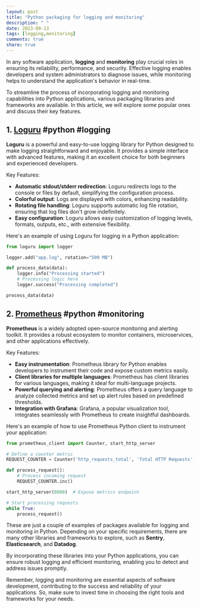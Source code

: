 ```yaml
---
layout: post
title: "Python packaging for logging and monitoring"
description: " "
date: 2023-09-13
tags: [logging,monitoring]
comments: true
share: true
---
```


In any software application, **logging** and **monitoring** play crucial roles in ensuring its reliability, performance, and security. Effective logging enables developers and system administrators to diagnose issues, while monitoring helps to understand the application's behavior in real-time.

To streamline the process of incorporating logging and monitoring capabilities into Python applications, various packaging libraries and frameworks are available. In this article, we will explore some popular ones and discuss their key features.

## 1. [Loguru](https://github.com/Delgan/loguru) #python #logging

**Loguru** is a powerful and easy-to-use logging library for Python designed to make logging straightforward and enjoyable. It provides a simple interface with advanced features, making it an excellent choice for both beginners and experienced developers.

Key Features:
- **Automatic stdout/stderr redirection**: Loguru redirects logs to the console or files by default, simplifying the configuration process.
- **Colorful output**: Logs are displayed with colors, enhancing readability.
- **Rotating file handling**: Loguru supports automatic log file rotation, ensuring that log files don't grow indefinitely.
- **Easy configuration**: Loguru allows easy customization of logging levels, formats, outputs, etc., with extensive flexibility.

Here's an example of using Loguru for logging in a Python application:

```python
from loguru import logger

logger.add("app.log", rotation="500 MB")

def process_data(data):
    logger.info("Processing started")
    # Processing logic here
    logger.success("Processing completed")

process_data(data)
```

## 2. [Prometheus](https://github.com/prometheus/client_python) #python #monitoring

**Prometheus** is a widely adopted open-source monitoring and alerting toolkit. It provides a robust ecosystem to monitor containers, microservices, and other applications effectively.

Key Features:
- **Easy instrumentation**: Prometheus library for Python enables developers to instrument their code and expose custom metrics easily.
- **Client libraries for multiple languages**: Prometheus has client libraries for various languages, making it ideal for multi-language projects.
- **Powerful querying and alerting**: Prometheus offers a query language to analyze collected metrics and set up alert rules based on predefined thresholds.
- **Integration with Grafana**: Grafana, a popular visualization tool, integrates seamlessly with Prometheus to create insightful dashboards.

Here's an example of how to use Prometheus Python client to instrument your application:

```python
from prometheus_client import Counter, start_http_server

# Define a counter metric
REQUEST_COUNTER = Counter('http_requests_total', 'Total HTTP Requests')

def process_request():
    # Process incoming request
    REQUEST_COUNTER.inc()

start_http_server(8000)  # Expose metrics endpoint

# Start processing requests
while True:
    process_request()
```

These are just a couple of examples of packages available for logging and monitoring in Python. Depending on your specific requirements, there are many other libraries and frameworks to explore, such as **Sentry**, **Elasticsearch**, and **Datadog**.

By incorporating these libraries into your Python applications, you can ensure robust logging and efficient monitoring, enabling you to detect and address issues promptly.

Remember, logging and monitoring are essential aspects of software development, contributing to the success and reliability of your applications. So, make sure to invest time in choosing the right tools and frameworks for your needs.